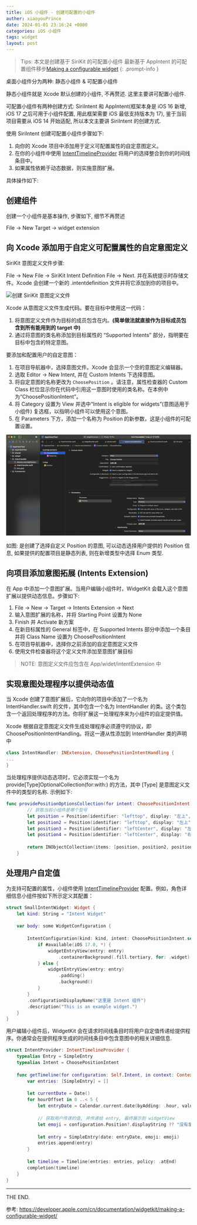 ```yaml
---
title: iOS 小组件 - 创建可配置的小组件
auther: xiaoyouPrince
date: 2024-01-01 23:16:24 +0800
categories: iOS 小组件
tags: widget
layout: post
---
```


<!--# iOS 小组件 - 创建可配置的小组件-->

> Tips:
> 本文是创建基于 SiriKit 的可配置小组件
> 最新基于 AppIntent 的可配置组件移步[Making a configurable widget](https://developer.apple.com/documentation/widgetkit/making-a-configurable-widget)
{: .prompt-info }

桌面小组件分为两种: 静态小组件 & 可配置小组件

静态小组件就是 Xcode 默认创建的小组件, 不再赘述. 这里主要讲可配置小组件.

可配置小组件有两种创建方式: SiriIntent 和 AppIntent(框架本身是 iOS 16 新增, iOS 17 之后可用于小组件配置, 用此框架需要 iOS 最低支持版本为 17), 鉴于当前项目需要从 iOS 14 开始适配, 所以本文主要讲 SiriIntent 的创建方式.

使用 SiriIntent 创建可配置小组件步骤如下:

1. 向你的 Xcode 项目中添加用于定义可配置属性的自定意图定义。
2. 在你的小组件中使用 [IntentTimelineProvider](https://developer.apple.com/documentation/widgetkit/intenttimelineprovider) 将用户的选择整合到你的时间线条目中。
3. 如果属性依赖于动态数据，则实施意图扩展。

具体操作如下:

## 创建组件

创建一个小组件是基本操作, 步骤如下, 细节不再赘述

File -> New Target -> widget extension

## 向 Xcode 添加用于自定义可配置属性的自定意图定义

SiriKit 意图定义文件步骤:

File -> New File -> SiriKit Intent Definition File -> Next. 并在系统提示时存储文件。Xcode 会创建一个新的 .intentdefinition 文件并将它添加到你的项目中。

![创建 SiriKit 意图定义文件](https://developer.apple.com/en/documentation/widgetkit/making-a-configurable-widget/images/WidgetKit-Add-Intent-Definition-File@2x.png)

Xcode 从意图定义文件生成代码。要在目标中使用这一代码：

1. 将意图定义文件作为目标的成员包含在内。**(简单做法就直接作为目标成员包含到所有能用到的 target 中)**
2. 通过将意图的类名称添加到目标属性的 “Supported Intents” 部分，指明要在目标中包含的特定意图。

要添加和配置用户的自定意图：

1. 在项目导航器中，选择意图文件。Xcode 会显示一个空的意图定义编辑器。
2. 选取 Editor -> New Intent, 并在 Custom Intents 下选择意图。
3. 将自定意图的名称更改为 `ChoosePosition` 。请注意，属性检查器的 Custom Class  栏位显示你在代码中引用这一意图时使用的类名称。在本例中为“ChoosePositionIntent”。
4. 将 Category 设置为 View 并选中“Intent is eligible for widgets”(意图适用于小组件) 复选框，以指明小组件可以使用这个意图。
5. 在 Parameters 下方，添加一个名称为 Position 的新参数，这是小组件的可配置设置。

![](/media/创建可配置的小组件/custom_type.png)

如图: 是创建了选择自定义 Position 的意图, 可以动态选择用户提供的 Position 信息, 如果提供的配置项目是静态列表, 则在新增类型中选择 Enum 类型.

## 向项目添加意图拓展 (Intents Extension)

在 App 中添加一个意图扩展。当用户编辑小组件时，WidgetKit 会载入这个意图扩展以提供动态信息。步骤如下:

1. File -> New -> Target -> Intents Extension -> Next
2. 输入意图扩展的名称，并将 Starting Point 设置为 None
3. Finish 并 Activate 新方案
4. 在新目标属性的 General 标签中，在 Supported Intents 部分中添加一个条目并将 Class Name 设置为 ChoosePositionIntent
5. 在项目导航器中，选择你之前添加的自定意图定义文件
6. 使用文件检查器将这个定义文件添加至意图扩展目标

> NOTE: 
> 意图定义文件应包含在 App/widet/intentExtension 中

## 实现意图处理程序以提供动态值

当 Xcode 创建了意图扩展后，它向你的项目中添加了一个名为 IntentHandler.swift 的文件，其中包含一个名为 IntentHandler 的类。这个类包含一个返回处理程序的方法。你将扩展这一处理程序来为小组件的自定提供值。

Xcode 根据自定意图定义文件生成处理程序必须遵守的协议，即 ChoosePositionIntentHandling。将这一遵从性添加到 IntentHandler 类的声明中

```swift
class IntentHandler: INExtension, ChoosePositionIntentHandling {
...
}
```

当处理程序提供动态选项时，它必须实现一个名为 provide[Type]OptionalCollection(for:with:) 的方法，其中 [Type] 是意图定义文件中的类型的名称. 示例如下:

```swift
func providePositionOptionsCollection(for intent: ChoosePositionIntent) async throws -> INObjectCollection<Position> {
        // 获取当前小组件是哪个型号
        let position = Position(identifier: "lefttop", display: "左上", subtitle: "您小组件的位置", image: INImage.systemImageNamed("add"))
        let position2 = Position(identifier: "lefttop", display: "左上", subtitle: "您小组件的位置", image: INImage.systemImageNamed("mark"))
        let position3 = Position(identifier: "leftCenter", display: "左中", subtitle: "您小组件的位置 -- 这个是网络图片", image: INImage(url: URL(string: "https://t12.baidu.com/it/u=2944858655,3260611328&fm=58")!, width: 30, height: 40))
        let position4 = Position(identifier: "leftCenter", display: "右边", subtitle: "您小组件的位置-这个是本地图片", image: INImage(named: "icon"))
        
        return INObjectCollection(items: [position, position2, position3, position4])
    }

```

## 处理用户自定值

为支持可配置的属性，小组件使用 [IntentTimelineProvider](https://developer.apple.com/documentation/widgetkit/intenttimelineprovider) 配置。例如，角色详细信息小组件按如下所示定义其配置：

```swift
struct SmallIntentWidget: Widget {
    let kind: String = "Intent Widget"
    
    var body: some WidgetConfiguration {
        
        IntentConfiguration(kind: kind, intent: ChoosePositionIntent.self, provider: IntentProvider()) { entry in
            if #available(iOS 17.0, *) {
                widgetEntryView(entry: entry)
                    .containerBackground(.fill.tertiary, for: .widget)
            } else {
                widgetEntryView(entry: entry)
                    .padding()
                    .background()
            }
        }
        .configurationDisplayName("这里是 Intent 组件")
        .description("This is an example widget.")
    }
}
```

用户编辑小组件后，WidgetKit 会在请求时间线条目时将用户自定值传递给提供程序。你通常会在提供程序生成的时间线条目中包含意图中的相关详细信息.

```swift
struct IntentProvider: IntentTimelineProvider {
    typealias Entry = SimpleEntry
    typealias Intent = ChoosePositionIntent
    
    func getTimeline(for configuration: Self.Intent, in context: Context, completion: @escaping (Timeline<Entry>) -> ()) {
        var entries: [SimpleEntry] = []
        
        let currentDate = Date()
        for hourOffset in 0 ..< 5 {
            let entryDate = Calendar.current.date(byAdding: .hour, value: hourOffset, to: currentDate)!
            
            // 获取用户传递的值, 并传递给 entry, 最终展示到 widgetView 
            let emoji = configuration.Position?.displayString ?? "没有拿到值???"
            
            let entry = SimpleEntry(date: entryDate, emoji: emoji)
            entries.append(entry)
        }
        
        let timeline = Timeline(entries: entries, policy: .atEnd)
        completion(timeline)
    }
}
```

----
THE END.


参考:
https://developer.apple.com/cn/documentation/widgetkit/making-a-configurable-widget/




